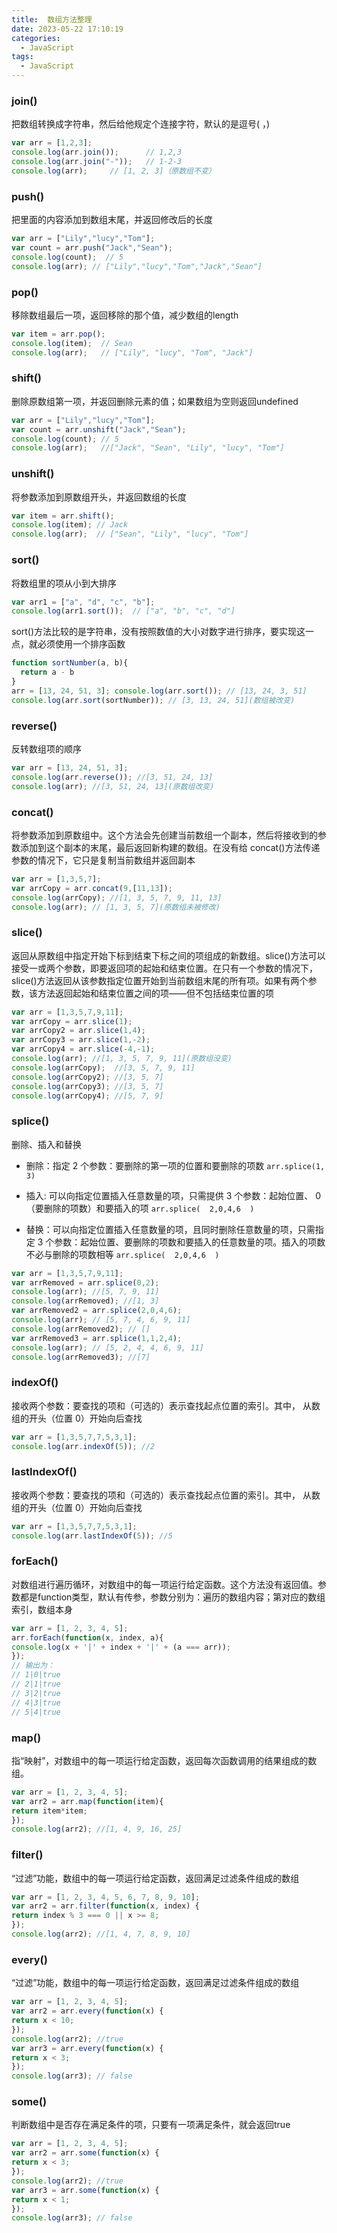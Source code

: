 ```yaml
---
title:  数组方法整理
date: 2023-05-22 17:10:19
categories:
  - JavaScript
tags:
  - JavaScript
---
```


### join()

把数组转换成字符串，然后给他规定个连接字符，默认的是逗号(  ，)
```js
var arr = [1,2,3];
console.log(arr.join());      // 1,2,3
console.log(arr.join("-"));   // 1-2-3
console.log(arr);     // [1, 2, 3]（原数组不变）
```

### push()
把里面的内容添加到数组末尾，并返回修改后的长度
```js
var arr = ["Lily","lucy","Tom"];
var count = arr.push("Jack","Sean");
console.log(count);  // 5
console.log(arr); // ["Lily","lucy","Tom","Jack","Sean"]
```

### pop()
移除数组最后一项，返回移除的那个值，减少数组的length
```js
var item = arr.pop();
console.log(item);  // Sean
console.log(arr);   // ["Lily", "lucy", "Tom", "Jack"]
```

### shift()
删除原数组第一项，并返回删除元素的值；如果数组为空则返回undefined
```js
var arr = ["Lily","lucy","Tom"];
var count = arr.unshift("Jack","Sean");
console.log(count); // 5
console.log(arr);   //["Jack", "Sean", "Lily", "lucy", "Tom"]
```

### unshift()
将参数添加到原数组开头，并返回数组的长度
```js
var item = arr.shift();
console.log(item); // Jack
console.log(arr);  // ["Sean", "Lily", "lucy", "Tom"]
```

### sort()
将数组里的项从小到大排序
```js
var arr1 = ["a", "d", "c", "b"];
console.log(arr1.sort());  // ["a", "b", "c", "d"]
```
sort()方法比较的是字符串，没有按照数值的大小对数字进行排序，要实现这一点，就必须使用一个排序函数
```js
function sortNumber(a, b){
  return a - b
}
arr = [13, 24, 51, 3]; console.log(arr.sort()); // [13, 24, 3, 51] 
console.log(arr.sort(sortNumber)); // [3, 13, 24, 51](数组被改变)
```

### reverse()
反转数组项的顺序

```js
var arr = [13, 24, 51, 3];
console.log(arr.reverse()); //[3, 51, 24, 13]
console.log(arr); //[3, 51, 24, 13](原数组改变)
```

### concat()
将参数添加到原数组中。这个方法会先创建当前数组一个副本，然后将接收到的参数添加到这个副本的末尾，最后返回新构建的数组。在没有给 concat()方法传递参数的情况下，它只是复制当前数组并返回副本
```js
var arr = [1,3,5,7];
var arrCopy = arr.concat(9,[11,13]);
console.log(arrCopy); //[1, 3, 5, 7, 9, 11, 13]
console.log(arr); // [1, 3, 5, 7](原数组未被修改)
```

### slice()
返回从原数组中指定开始下标到结束下标之间的项组成的新数组。slice()方法可以接受一或两个参数，即要返回项的起始和结束位置。在只有一个参数的情况下， slice()方法返回从该参数指定位置开始到当前数组末尾的所有项。如果有两个参数，该方法返回起始和结束位置之间的项——但不包括结束位置的项
```js
var arr = [1,3,5,7,9,11];
var arrCopy = arr.slice(1);
var arrCopy2 = arr.slice(1,4);
var arrCopy3 = arr.slice(1,-2);
var arrCopy4 = arr.slice(-4,-1);
console.log(arr); //[1, 3, 5, 7, 9, 11](原数组没变)
console.log(arrCopy);  //[3, 5, 7, 9, 11]
console.log(arrCopy2); //[3, 5, 7]
console.log(arrCopy3); //[3, 5, 7]
console.log(arrCopy4); //[5, 7, 9]
```

### splice()
删除、插入和替换
* 删除：指定 2 个参数：要删除的第一项的位置和要删除的项数 `arr.splice(1, 3)`

* 插入: 可以向指定位置插入任意数量的项，只需提供 3 个参数：起始位置、 0（要删除的项数）和要插入的项 `arr.splice(  2,0,4,6  )`

* 替换：可以向指定位置插入任意数量的项，且同时删除任意数量的项，只需指定 3 个参数：起始位置、要删除的项数和要插入的任意数量的项。插入的项数不必与删除的项数相等 `arr.splice(  2,0,4,6  )`
```js
var arr = [1,3,5,7,9,11];
var arrRemoved = arr.splice(0,2);
console.log(arr); //[5, 7, 9, 11]
console.log(arrRemoved); //[1, 3]
var arrRemoved2 = arr.splice(2,0,4,6);
console.log(arr); // [5, 7, 4, 6, 9, 11]
console.log(arrRemoved2); // []
var arrRemoved3 = arr.splice(1,1,2,4);
console.log(arr); // [5, 2, 4, 4, 6, 9, 11]
console.log(arrRemoved3); //[7]
```

### indexOf()
接收两个参数：要查找的项和（可选的）表示查找起点位置的索引。其中， 从数组的开头（位置 0）开始向后查找
```js
var arr = [1,3,5,7,7,5,3,1];
console.log(arr.indexOf(5)); //2
```

### lastIndexOf()
接收两个参数：要查找的项和（可选的）表示查找起点位置的索引。其中， 从数组的开头（位置 0）开始向后查找
```js
var arr = [1,3,5,7,7,5,3,1];
console.log(arr.lastIndexOf(5)); //5
```

### forEach()
对数组进行遍历循环，对数组中的每一项运行给定函数。这个方法没有返回值。参数都是function类型，默认有传参，参数分别为：遍历的数组内容；第对应的数组索引，数组本身
```js
var arr = [1, 2, 3, 4, 5];
arr.forEach(function(x, index, a){
console.log(x + '|' + index + '|' + (a === arr));
});
// 输出为：
// 1|0|true
// 2|1|true
// 3|2|true
// 4|3|true
// 5|4|true
```

### map()
指“映射”，对数组中的每一项运行给定函数，返回每次函数调用的结果组成的数组。
```js
var arr = [1, 2, 3, 4, 5];
var arr2 = arr.map(function(item){
return item*item;
});
console.log(arr2); //[1, 4, 9, 16, 25]
```

### filter()
“过滤”功能，数组中的每一项运行给定函数，返回满足过滤条件组成的数组
```js
var arr = [1, 2, 3, 4, 5, 6, 7, 8, 9, 10];
var arr2 = arr.filter(function(x, index) {
return index % 3 === 0 || x >= 8;
}); 
console.log(arr2); //[1, 4, 7, 8, 9, 10]
```

### every()
“过滤”功能，数组中的每一项运行给定函数，返回满足过滤条件组成的数组
```js
var arr = [1, 2, 3, 4, 5];
var arr2 = arr.every(function(x) {
return x < 10;
}); 
console.log(arr2); //true
var arr3 = arr.every(function(x) {
return x < 3;
}); 
console.log(arr3); // false
```

### some()
判断数组中是否存在满足条件的项，只要有一项满足条件，就会返回true
```js
var arr = [1, 2, 3, 4, 5];
var arr2 = arr.some(function(x) {
return x < 3;
}); 
console.log(arr2); //true
var arr3 = arr.some(function(x) {
return x < 1;
}); 
console.log(arr3); // false
```

